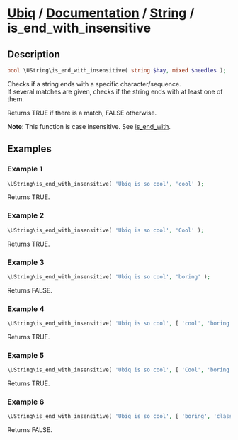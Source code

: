 [Ubiq](https://github.com/Pixel418/Ubiq#readme) / [Documentation](../index.md#readme) / [String](../index.md#string) / is_end_with_insensitive
======


Description
-------- 

```php
bool \UString\is_end_with_insensitive( string $hay, mixed $needles );
```

Checks if a string ends with a specific character/sequence. <br>
If several matches are given, checks if the string ends with at least one of them.

Returns TRUE if there is a match, FALSE otherwise.

**Note**: This function is case insensitive. See [is_end_with](./is_end_with.md#readme).



Examples
--------

### Example 1

```php
\UString\is_end_with_insensitive( 'Ubiq is so cool', 'cool' );
```
Returns TRUE.

### Example 2

```php
\UString\is_end_with_insensitive( 'Ubiq is so cool', 'Cool' );
```
Returns TRUE.

### Example 3

```php
\UString\is_end_with_insensitive( 'Ubiq is so cool', 'boring' );
```
Returns FALSE.

### Example 4

```php
\UString\is_end_with_insensitive( 'Ubiq is so cool', [ 'cool', 'boring' ] );
```
Returns TRUE.

### Example 5

```php
\UString\is_end_with_insensitive( 'Ubiq is so cool', [ 'Cool', 'boring' ] );
```
Returns TRUE.

### Example 6

```php
\UString\is_end_with_insensitive( 'Ubiq is so cool', [ 'boring', 'classy' ] );
```
Returns FALSE.

